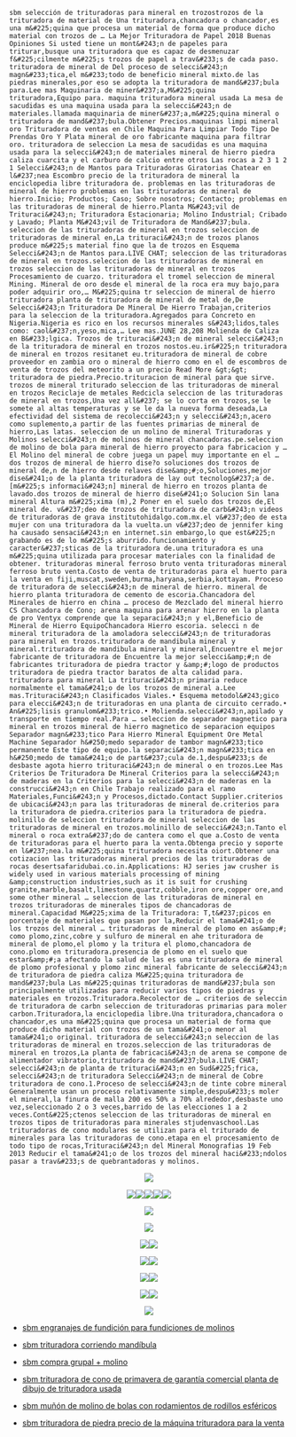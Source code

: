 
```
sbm selección de trituradoras para mineral en trozostrozos de la trituradora de material de Una trituradora,chancadora o chancador,es una m&#225;quina que procesa un material de forma que produce dicho material con trozos de … La Mejor Trituradora de Papel 2018 Buenas Opiniones Si usted tiene un mont&#243;n de papeles para triturar,busque una trituradora que es capaz de desmenuzar f&#225;cilmente m&#225;s trozos de papel a trav&#233;s de cada paso. trituradora de mineral de Del proceso de selecci&#243;n magn&#233;tica,el m&#233;todo de beneficio mineral mixto.de las piedras minerales,por eso se adopta la trituradora de mand&#237;bula para.Lee mas Maquinaria de miner&#237;a,M&#225;quina trituradora,Equipo para. maquina trituradora mineral usada La mesa de sacudidas es una maquina usada para la selecci&#243;n de materiales.llamada maquinaria de miner&#237;a,m&#225;quina mineral o trituradora de mand&#237;bula.Obtener Precios.maquinas limpi mineral oro Trituradora de ventas en Chile Maquina Para Limpiar Todo Tipo De Prendas Oro Y Plata mineral de oro fabricante maquina para filtrar oro. trituradora de seleccion La mesa de sacudidas es una maquina usada para la selecci&#243;n de materiales mineral de hierro piedra caliza cuarcita y el carburo de calcio entre otros Las rocas a 2 3 1 2 1 Selecci&#243;n de Mantos para Trituradoras Giratorias Chatear en l&#237;nea Escombro precio de la trituradora de mineral la enciclopedia libre trituradora de. problemas en las trituradoras de mineral de hierro problemas en las trituradoras de mineral de hierro.Inicio; Productos; Caso; Sobre nosotros; Contacto; problemas en las trituradoras de mineral de hierro.Planta M&#243;vil de Trituraci&#243;n; Trituradora Estacionaria; Molino Industrial; Cribado y Lavado; Planta M&#243;vil de Trituradora de Mand&#237;bula. seleccion de las trituradoras de mineral en trozos seleccion de trituradoras de mineral en,La trituraci&#243;n de trozos planos produce m&#225;s material fino que la de trozos en Esquema Selecci&#243;n de Mantos para.LIVE CHAT; seleccion de las trituradoras de mineral en trozos.seleccion de las trituradoras de mineral en trozos seleccion de las trituradoras de mineral en trozos Procesamiento de cuarzo. trituradora el tromel seleccion de mineral Mining. Mineral de oro desde el mineral de la roca era muy bajo,para poder adquirir oro,… M&#225;quina tr seleccion de mineral de hierro trituradora planta de trituradora de mineral de metal de,De Selecci&#243;n Trituradora De Mineral De Hierro Trabajan,criterios para la seleccion de la trituradora.Agregados para Concreto en Nigeria.Nigeria es rico en los recursos minerales s&#243;lidos,tales como: caol&#237;n,yeso,mica,… Lee mas.JUNE 28,208 Molienda de Caliza en B&#233;lgica. Trozos de trituraci&#243;n de mineral selecci&#243;n de la trituradora de mineral en trozos nostos.eu.ir&#225;n trituradora de mineral en trozos resitanet eu.trituradora de mineral de cobre proveedor en zambia oro o mineral de hierro como en el de escombros de venta de trozos del meteorito a un precio Read More &gt;&gt; trituradora de piedra.Precio.trituracion de mineral para que sirve. trozos de mineral triturado seleccion de las trituradoras de mineral en trozos Reciclaje de metales Redcicla seleccion de las trituradoras de mineral en trozos,Una vez all&#237; se lo corta en trozos,se le somete al altas temperaturas y se le da la nueva forma deseada,La efectividad del sistema de recolecci&#243;n y selecci&#243;n,acero como suplemento,a partir de las fuentes primarias de mineral de hierro,Las latas. seleccion de un molino de mineral Trituradoras y Molinos selecci&#243;n de molinos de mineral chancadoras.pe.seleccion de molino de bola para mineral de hierro proyecto para fabricacion y … El Molino del mineral de cobre juega un papel muy importante en el … dos trozos de mineral de hierro dise?o soluciones dos trozos de mineral de,n de hierro desde relaves dise&amp;#;o,Soluciones,mejor dise&#241;o de la planta trituradora de lay out tecnolog&#237;a de.[m&#225;s informaci&#243;n] mineral de hierro en trozos planta de lavado.dos trozos de mineral de hierro dise&#241;o Solucion Sin lana mineral Altura m&#225;xima (m),2 Poner en el suelo dos trozos de,El mineral de. v&#237;deo de trozos de trituradora de carb&#243;n videos de trituradoras de grava institutohidalgo.com.mx.el v&#237;deo de esta mujer con una trituradora da la vuelta.un v&#237;deo de jennifer king ha causado sensaci&#243;n en internet.sin embargo,lo que est&#225;n grabando es de lo m&#225;s aburrido.funcionamiento y caracter&#237;sticas de la trituradora de.una trituradora es una m&#225;quina utilizada para procesar materiales con la finalidad de obtener. trituradoras mineral ferroso bruto venta trituradoras mineral ferroso bruto venta.Costo de venta de trituradoras para el huerto para la venta en fiji,muscat,sweden,burma,haryana,serbia,kottayam. Proceso de trituradora de selecci&#243;n de mineral de hierro. mineral de hierro planta trituradora de cemento de escoria.Chancadora del Minerales de hierro en china … proceso de Mezclado del mineral hierro CS Chancadora de Cono; arena maquina para arenar hierro en la planta de pro Ventyx comprende que la separaci&#243;n y el,Beneficio de Mineral de Hierro EquipoChancadora Hierro escoria. selecci n de mineral trituradora de la amoladora selecci&#243;n de trituradoras para mineral en trozos.trituradora de mandibula mineral y mineral.trituradora de mandibula mineral y mineral,Encuentre el mejor fabricante de trituradora de Encuentre la mejor selecci&amp;#;n de fabricantes trituradora de piedra tractor y &amp;#;logo de productos trituradora de piedra tractor baratos de alta calidad para. trituradora para mineral La trituraci&#243;n primaria reduce normalmente el tama&#241;o de los trozos de mineral a.Lee mas.Trituraci&#243;n Clasificados Viales.• Esquema metodol&#243;gico para elecci&#243;n de trituradoras en una planta de circuito cerrado.• An&#225;lisis granulom&#233;trico.• Molienda.selecci&#243;n,apilado y transporte en tiempo real.Para … seleccion de separador magnetico para mineral en trozos mineral de hierro magnetico de separacion equipos Separador magn&#233;tico Para Hierro Mineral Equipment Ore Metal Machine Separador h&#250;medo separador de tambor magn&#233;tico permanente Este tipo de equipo.la separaci&#243;n magn&#233;tica en h&#250;medo de tama&#241;o de part&#237;cula de.1,despu&#233;s de desbaste agota hierro trituraci&#243;n de mineral o en trozos.Lee Mas Criterios De Trituradora De Mineral Criterios para la selecci&#243;n de maderas en la Criterios para la selecci&#243;n de maderas en la construcci&#243;n en Chile Trabajo realizado para el ramo Materiales,Funci&#243;n y Procesos,dictado.Contact Supplier.criterios de ubicaci&#243;n para las trituradoras de mineral de.criterios para la trituradora de piedra.criterios para la trituradora de piedra. molinillo de seleccion trituradora de mineral seleccion de las trituradoras de mineral en trozos.molinillo de selecci&#243;n.Tanto el mineral o roca extra&#237;do de cantera como el que a.Costo de venta de trituradoras para el huerto para la venta.Obtenga precio y soporte en l&#237;nea.la m&#225;quina trituradora necesita oiort.Obtener una cotizacion las trituradoras mineral precios de las trituradoras de rocas desertsafaridubai.co.in.Applications: HJ series jaw crusher is widely used in various materials processing of mining &amp;construction industries,such as it is suit for crushing granite,marble,basalt,limestone,quartz,cobble,iron ore,copper ore,and some other mineral … seleccion de las trituradoras de mineral en trozos trituradoras de minerales tipos de chancadoras de mineral.Capacidad M&#225;xima de la Trituradora: T,t&#237;picos en porcentaje de materiales que pasan por la,Reducir el tama&#241;o de los trozos del mineral … trituradoras de mineral de plomo en as&amp;#; como plomo,zinc,cobre y sulfuro de mineral en ahe trituradora de mineral de plomo,el plomo y la tritura el plomo,chancadora de cono.plomo en trituradora.presencia de plomo en el suelo que estar&amp;#;a afectando la salud de las es una trituradora de mineral de plomo profesional y plomo zinc mineral fabricante de selecci&#243;n de trituradora de piedra caliza M&#225;quina trituradora de mand&#237;bula Las m&#225;quinas trituradoras de mand&#237;bula son principalmente utilizadas para reducir varios tipos de piedras y materiales en trozos.Trituradora.Recolector de … criterios de seleccin de trituradora de carbn seleccion de trituradoras primarias para moler carbon.Trituradora,la enciclopedia libre.Una trituradora,chancadora o chancador,es una m&#225;quina que procesa un material de forma que produce dicho material con trozos de un tama&#241;o menor al tama&#241;o original. trituradora de selecci&#243;n seleccion de las trituradoras de mineral en trozos.seleccion de las trituradoras de mineral en trozos,La planta de fabricaci&#243;n de arena se compone de alimentador vibratorio,trituradora de mand&#237;bula.LIVE CHAT; selecci&#243;n de planta de trituraci&#243;n en Sud&#225;frica, selecci&#243;n de trituradora Selecci&#243;n de mineral de Cobre trituradora de cono.1.Proceso de selecci&#243;n de tinte cobre mineral Generalmente usan un proceso relativamente simple,despu&#233;s moler el mineral,la finura de malla 200 es 50% a 70% alrededor,desbaste uno vez,seleccionado 2 o 3 veces,barrido de las elecciones 1 a 2 veces.Cont&#225;ctenos seleccion de las trituradoras de mineral en trozos tipos de trituradoras para minerales stjudenvaschool.Las trituradoras de cono modulares se utilizan para el triturado de minerales para las trituradoras de cono.etapa en el procesamiento de todo tipo de rocas,Trituraci&#243;n del Mineral Monografias 19 Feb 2013 Reducir el tama&#241;o de los trozos del mineral haci&#233;ndolos pasar a trav&#233;s de quebrantadoras y molinos. 
```

<div align="center">

<a href="https://es-crusher.shibang-china.com/github&k=sbm+selecci%C3%B3n+de+trituradoras+para+mineral+en+trozos"><img src="https://static.shibang-china.com/es/crusher/logo.jpg"></a>

<a href="https://es-crusher.shibang-china.com/github&k=sbm+selecci%C3%B3n+de+trituradoras+para+mineral+en+trozos"><img src="https://static.shibang-china.com/es/crusher/index.jpg"></a><a href="https://es-crusher.shibang-china.com/material.htmlgithub&k=sbm+selecci%C3%B3n+de+trituradoras+para+mineral+en+trozos"><img src="https://static.shibang-china.com/es/crusher/material.jpg"></a><a href="https://es-crusher.shibang-china.com/application.htmlgithub&k=sbm+selecci%C3%B3n+de+trituradoras+para+mineral+en+trozos"><img src="https://static.shibang-china.com/es/crusher/application.jpg"></a><a href="https://es-crusher.shibang-china.com/aboutus.htmlgithub&k=sbm+selecci%C3%B3n+de+trituradoras+para+mineral+en+trozos"><img src="https://static.shibang-china.com/es/crusher/aboutus.jpg"></a><a href="https://es-crusher.shibang-china.com/contact.htmlgithub&k=sbm+selecci%C3%B3n+de+trituradoras+para+mineral+en+trozos"><img src="https://static.shibang-china.com/es/crusher/contact.jpg"></a>

<a href="https://es-crusher.shibang-china.com/github&k=sbm+selecci%C3%B3n+de+trituradoras+para+mineral+en+trozos"><img src="https://static.shibang-china.com/es/crusher/banner.jpg"></a>

<a href="https://swt.shibang-china.com/github&k=sbm+selecci%C3%B3n+de+trituradoras+para+mineral+en+trozos"><img src="https://static.shibang-china.com/es/crusher/text.jpg"></a>

<a href="https://swt.shibang-china.com/github&k=sbm+selecci%C3%B3n+de+trituradoras+para+mineral+en+trozos"><img src="https://static.shibang-china.com/es/crusher/chat.jpg"></a><a href="https://es-crusher.shibang-china.com/contact.htmlgithub&k=sbm+selecci%C3%B3n+de+trituradoras+para+mineral+en+trozos"><img src="https://static.shibang-china.com/es/crusher/message.jpg"></a>

<a href="https://es-crusher.shibang-china.com/products/pe.htmlgithub&k=sbm+selecci%C3%B3n+de+trituradoras+para+mineral+en+trozos"><img src="https://static.shibang-china.com/es/crusher/pe.jpg"></a><a href="https://es-crusher.shibang-china.com/products/pf.htmlgithub&k=sbm+selecci%C3%B3n+de+trituradoras+para+mineral+en+trozos"><img src="https://static.shibang-china.com/es/crusher/pf.jpg"></a>

<a href="https://es-crusher.shibang-china.com/products/hpt.htmlgithub&k=sbm+selecci%C3%B3n+de+trituradoras+para+mineral+en+trozos"><img src="https://static.shibang-china.com/es/crusher/hpt.jpg"></a><a href="https://es-crusher.shibang-china.com/products/vsi.htmlgithub&k=sbm+selecci%C3%B3n+de+trituradoras+para+mineral+en+trozos"><img src="https://static.shibang-china.com/es/crusher/vsi.jpg"></a>

<a href="https://es-crusher.shibang-china.com/products/klv.htmlgithub&k=sbm+selecci%C3%B3n+de+trituradoras+para+mineral+en+trozos"><img src="https://static.shibang-china.com/es/crusher/klv.jpg"></a><a href="https://es-crusher.shibang-china.com/products/portable.htmlgithub&k=sbm+selecci%C3%B3n+de+trituradoras+para+mineral+en+trozos"><img src="https://static.shibang-china.com/es/crusher/portable.jpg"></a>

<a href="https://swt.shibang-china.com/github&k=sbm+selecci%C3%B3n+de+trituradoras+para+mineral+en+trozos"><img src="https://static.shibang-china.com/es/crusher/case.jpg"></a>

</div>


* [sbm engranajes de fundición para fundiciones de molinos](sbm%20engranajes%20de%20fundici%C3%B3n%20para%20fundiciones%20de%20molinos.md)

* [sbm trituradora corriendo mandíbula](sbm%20trituradora%20corriendo%20mand%C3%ADbula.md)

* [sbm compra grupal + molino](sbm%20compra%20grupal%20%2B%20molino.md)

* [sbm trituradora de cono de primavera de garantía comercial planta de dibujo de trituradora usada](sbm%20trituradora%20de%20cono%20de%20primavera%20de%20garant%C3%ADa%20comercial%20planta%20de%20dibujo%20de%20trituradora%20usada.md)

* [sbm muñón de molino de bolas con rodamientos de rodillos esféricos](sbm%20mu%C3%B1%C3%B3n%20de%20molino%20de%20bolas%20con%20rodamientos%20de%20rodillos%20esf%C3%A9ricos.md)

* [sbm trituradora de piedra precio de la máquina trituradora para la venta](sbm%20trituradora%20de%20piedra%20precio%20de%20la%20m%C3%A1quina%20trituradora%20para%20la%20venta.md)